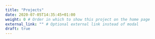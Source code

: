 ```yaml
---
title: "Projects" 
date: 2020-07-05T14:35:45+01:00
weight: 0 # Order in which to show this project on the home page
external_link: "" # Optional external link instead of modal
draft: true
---
```



